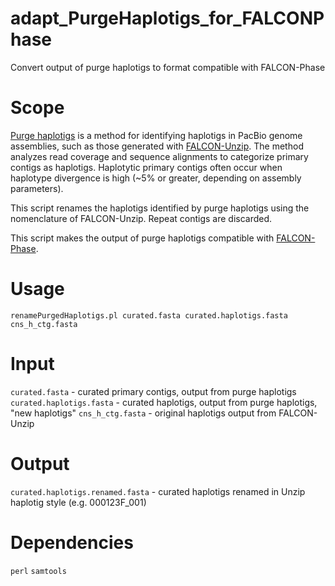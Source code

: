 # adapt_PurgeHaplotigs_for_FALCONPhase
Convert output of purge haplotigs to format compatible with FALCON-Phase

# Scope
[Purge haplotigs](https://bitbucket.org/mroachawri/purge_haplotigs) is a method for identifying haplotigs in PacBio genome assemblies, such as those generated with [FALCON-Unzip](https://github.com/PacificBiosciences/pb-assembly). The method analyzes read coverage and sequence alignments to categorize primary contigs as haplotigs. Haplotytic primary contigs often occur when haplotype divergence is high (~5% or greater, depending on assembly parameters).

This script renames the haplotigs identified by purge haplotigs using the nomenclature of FALCON-Unzip. Repeat contigs are discarded.

This script makes the output of purge haplotigs compatible with [FALCON-Phase](https://github.com/PacificBiosciences/pb-falcon-phase).

# Usage
`renamePurgedHaplotigs.pl curated.fasta curated.haplotigs.fasta cns_h_ctg.fasta`

# Input
`curated.fasta` - curated primary contigs, output from purge haplotigs
`curated.haplotigs.fasta` - curated haplotigs, output from purge haplotigs, "new haplotigs"
`cns_h_ctg.fasta` - original haplotigs output from FALCON-Unzip

# Output
`curated.haplotigs.renamed.fasta` - curated haplotigs renamed in Unzip haplotig style (e.g. 000123F_001)

# Dependencies
`perl`
`samtools`
